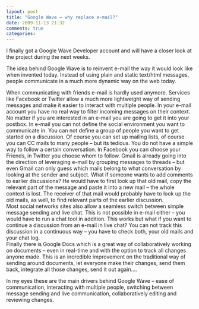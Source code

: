 ```yaml
---
layout: post
title: "Google Wave – why replace e-mail?"
date: 2009-11-13 21:32
comments: true
categories: 
---
```

I finally got a Google Wave Developer account and will have a closer look at the project during the next weeks.

The idea behind Google Wave is to reinvent e-mail the way it would look like when invented today. Instead of using plain and static text/html messages, people communicate in a much more dynamic way on the web today.

When communicating with friends e-mail is hardly used anymore. Services like Facebook or Twitter allow a much more lightweight way of sending messages and make it easier to interact with multiple people. In your e-mail account you have no real way to filter incoming messages on their context. No matter if you are interested in an e-mail you are going to get it into your postbox. In e-mail you can not define the social environment you want to communicate in. You can not define a group of people you want to get started on a discussion. Of course you can set up mailing lists, of course you can CC mails to many people – but its tedious. You do not have a simple way to follow a certain conversation. In Facebook you can choose your Friends, in Twitter you choose whom to follow. Gmail is already going into the direction of leveraging e-mail by grouping messages to threads – but even Gmail can only guess which mails belong to what conversation by looking at the sender and subject. What if someone wants to add comments to earlier discussions? He would have to first look up that old mail, copy the relevant part of the message and paste it into a new mail – the whole context is lost. The receiver of that mail would probably have to look up the old mails, as well, to find relevant parts of the earlier discussion.  
Most social networks sites also allow a seamless switch between simple message sending and live chat. This is not possible in e-mail either – you would have to run a chat tool in addition. This works but what if you want to continue a discussion from an e-mail in live chat? You can not track this discussion in a continuous way – you have to check both, your old mails and your chat log.  
Finally there is Google Docs which is a great way of collaboratively working on documents – even in real-time and with the option to track all changes anyone made. This is an incredible improvement on the traditional way of sending around documents, let everyone make their changes, send them back, integrate all those changes, send it out again….

In my eyes these are the main drivers behind Google Wave – ease of communication, interacting with multiple people, switching between message sending and live communication, collaboratively editing and reviewing changes.